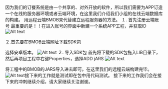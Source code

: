 因为我们的订餐系统是由一个共享的、对外开放的软件，所以我们需要为APP订造一个在线的服务器环境或者云端环境，在这里我们介绍我们小组的在线云端数据库的构建。
用远程云端BMOB来代替建立远程服务器的方法。
１.	首先注册云端账号
最重要的是！！在进入账号的界面中新建一个系统APP工程，并获取ID
 ![Alt text](C:\Users\Admin\Pictures\1.png)


２.首先要在BMOB云端网址下载SDK包
 
选择安卓版本。
 ![Alt text](C:\Users\Admin\Pictures\2.png)
２.	导入SDK包
首先将下载的SDK包拖入LIB目录下，然后再项目工程中右键Properties，选择ADD jARS 
  ![Alt text](C:\Users\Admin\Pictures\3.png)

 
将工程中的BMOB的JARS导入进去即可。在这里我们的远程云端构建完毕。
 ![Alt text](C:\Users\Admin\Pictures\4.png)接下来的工作就是测试即在包中用代码测试。
接下来的工作我们会在接下来的冲刺继续介绍，请大家继续关注谢谢。

